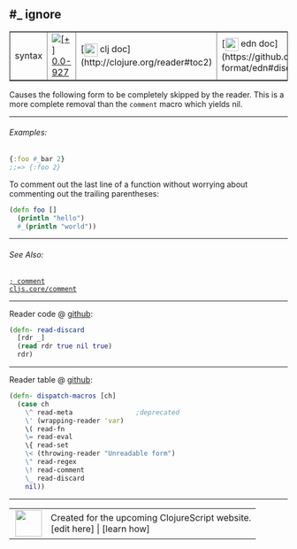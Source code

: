 ## #_ ignore



 <table border="1">
<tr>
<td>syntax</td>
<td><a href="https://github.com/cljsinfo/cljs-api-docs/tree/0.0-927"><img valign="middle" alt="[+] 0.0-927" title="Added in 0.0-927" src="https://img.shields.io/badge/+-0.0--927-lightgrey.svg"></a> </td>
<td>
[<img height="24px" valign="middle" src="http://i.imgur.com/1GjPKvB.png"> clj doc](http://clojure.org/reader#toc2)
</td>
<td>
[<img height="24px" valign="middle" src="http://i.imgur.com/I8uNXHv.png"> edn doc](https://github.com/edn-format/edn#discard)
</td>
</tr>
</table>



Causes the following form to be completely skipped by the reader.  This is a
more complete removal than the `comment` macro which yields nil.



---

###### Examples:

```clj
{:foo #_bar 2}
;;=> {:foo 2}
```

To comment out the last line of a function without worrying about commenting out
the trailing parentheses:

```clj
(defn foo []
  (println "hello")
  #_(println "world"))
```



---

###### See Also:

[`; comment`](../syntax/comment.md)<br>
[`cljs.core/comment`](../cljs.core/comment.md)<br>

---





Reader code @ [github](https://github.com/clojure/tools.reader/blob/tools.reader-0.7.9/src/main/clojure/clojure/tools/reader.clj#L321-L324):

```clj
(defn- read-discard
  [rdr _]
  (read rdr true nil true)
  rdr)
```

<!--
Repo - tag - source tree - lines:

 <pre>
tools.reader @ tools.reader-0.7.9
└── src
    └── main
        └── clojure
            └── clojure
                └── tools
                    └── <ins>[reader.clj:321-324](https://github.com/clojure/tools.reader/blob/tools.reader-0.7.9/src/main/clojure/clojure/tools/reader.clj#L321-L324)</ins>
</pre>
-->

---
Reader table @ [github](https://github.com/clojure/tools.reader/blob/tools.reader-0.7.9/src/main/clojure/clojure/tools/reader.clj#L572-L583):

```clj
(defn- dispatch-macros [ch]
  (case ch
    \^ read-meta                ;deprecated
    \' (wrapping-reader 'var)
    \( read-fn
    \= read-eval
    \{ read-set
    \< (throwing-reader "Unreadable form")
    \" read-regex
    \! read-comment
    \_ read-discard
    nil))
```

<!--
Repo - tag - source tree - lines:

 <pre>
tools.reader @ tools.reader-0.7.9
└── src
    └── main
        └── clojure
            └── clojure
                └── tools
                    └── <ins>[reader.clj:572-583](https://github.com/clojure/tools.reader/blob/tools.reader-0.7.9/src/main/clojure/clojure/tools/reader.clj#L572-L583)</ins>
</pre>
-->

---



 <table>
<tr><td>
<img valign="middle" align="right" width="48px" src="http://i.imgur.com/Hi20huC.png">
</td><td>
Created for the upcoming ClojureScript website.<br>
[edit here] | [learn how]
</td></tr></table>

[edit here]:https://github.com/cljsinfo/cljs-api-docs/blob/master/cljsdoc/syntax/ignore.cljsdoc
[learn how]:https://github.com/cljsinfo/cljs-api-docs/wiki/cljsdoc-files

<!--

This information was too distracting to show to readers, but I'll leave it
commented here since it is helpful to:

- pretty-print the data used to generate this document
- and show how to retrieve that data



The API data for this symbol:

```clj
{:description "Causes the following form to be completely skipped by the reader.  This is a\nmore complete removal than the `comment` macro which yields nil.",
 :ns "syntax",
 :name "ignore",
 :history [["+" "0.0-927"]],
 :type "syntax",
 :related ["syntax/comment" "cljs.core/comment"],
 :full-name-encode "syntax/ignore",
 :extra-sources ({:code "(defn- read-discard\n  [rdr _]\n  (read rdr true nil true)\n  rdr)",
                  :title "Reader code",
                  :repo "tools.reader",
                  :tag "tools.reader-0.7.9",
                  :filename "src/main/clojure/clojure/tools/reader.clj",
                  :lines [321 324]}
                 {:code "(defn- dispatch-macros [ch]\n  (case ch\n    \\^ read-meta                ;deprecated\n    \\' (wrapping-reader 'var)\n    \\( read-fn\n    \\= read-eval\n    \\{ read-set\n    \\< (throwing-reader \"Unreadable form\")\n    \\\" read-regex\n    \\! read-comment\n    \\_ read-discard\n    nil))",
                  :title "Reader table",
                  :repo "tools.reader",
                  :tag "tools.reader-0.7.9",
                  :filename "src/main/clojure/clojure/tools/reader.clj",
                  :lines [572 583]}),
 :examples [{:id "f36d7a",
             :content "```clj\n{:foo #_bar 2}\n;;=> {:foo 2}\n```\n\nTo comment out the last line of a function without worrying about commenting out\nthe trailing parentheses:\n\n```clj\n(defn foo []\n  (println \"hello\")\n  #_(println \"world\"))\n```"}],
 :edn-doc "https://github.com/edn-format/edn#discard",
 :full-name "syntax/ignore",
 :display "#_ ignore",
 :clj-doc "http://clojure.org/reader#toc2"}

```

Retrieve the API data for this symbol:

```clj
;; from Clojure REPL
(require '[clojure.edn :as edn])
(-> (slurp "https://raw.githubusercontent.com/cljsinfo/cljs-api-docs/catalog/cljs-api.edn")
    (edn/read-string)
    (get-in [:symbols "syntax/ignore"]))
```

-->
